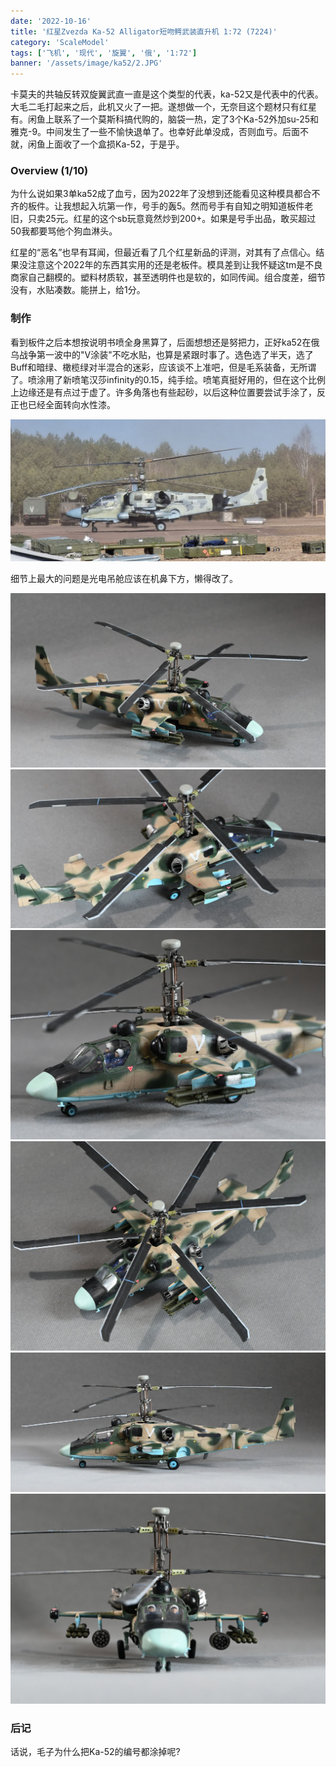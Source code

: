 ```yaml
---
date: '2022-10-16'
title: '红星Zvezda Ka-52 Alligator短吻鳄武装直升机 1:72 (7224)'
category: 'ScaleModel'
tags: ['飞机', '现代', '旋翼', '俄', '1:72']
banner: '/assets/image/ka52/2.JPG'
---
```


卡莫夫的共轴反转双旋翼武直一直是这个类型的代表，ka-52又是代表中的代表。大毛二毛打起来之后，此机又火了一把。遂想做一个，无奈目这个题材只有红星有。闲鱼上联系了一个莫斯科搞代购的，脑袋一热，定了3个Ka-52外加su-25和雅克-9。中间发生了一些不愉快退单了。也幸好此单没成，否则血亏。后面不就，闲鱼上面收了一个盒损Ka-52，于是乎。

### Overview (1/10)

为什么说如果3单ka52成了血亏，因为2022年了没想到还能看见这种模具都合不齐的板件。让我想起入坑第一作，号手的轰5。然而号手有自知之明知道板件老旧，只卖25元。红星的这个sb玩意竟然炒到200+。如果是号手出品，敢买超过50我都要骂他个狗血淋头。

红星的“恶名”也早有耳闻，但最近看了几个红星新品的评测，对其有了点信心。结果没注意这个2022年的东西其实用的还是老板件。模具差到让我怀疑这tm是不良商家自己翻模的。塑料材质软，甚至透明件也是软的，如同传闻。组合度差，细节没有，水贴凑数。能拼上，给1分。

### 制作

看到板件之后本想按说明书喷全身黑算了，后面想想还是努把力，正好ka52在俄乌战争第一波中的"V涂装"不吃水贴，也算是紧跟时事了。选色选了半天，选了Buff和暗绿、橄榄绿对半混合的迷彩，应该谈不上准吧，但是毛系装备，无所谓了。喷涂用了新喷笔汉莎infinity的0.15，纯手绘。喷笔真挺好用的，但在这个比例上边缘还是有点过于虚了。许多角落也有些起砂，以后这种位置要尝试手涂了，反正也已经全面转向水性漆。

![box](/assets/image/ka52/ka52.jpg)

细节上最大的问题是光电吊舱应该在机鼻下方，懒得改了。

![box](/assets/image/ka52/1.JPG)
![box](/assets/image/ka52/2.JPG)
![box](/assets/image/ka52/3.JPG)
![box](/assets/image/ka52/4.JPG)
![box](/assets/image/ka52/5.JPG)
![box](/assets/image/ka52/6.JPG)

### 后记

话说，毛子为什么把Ka-52的编号都涂掉呢?